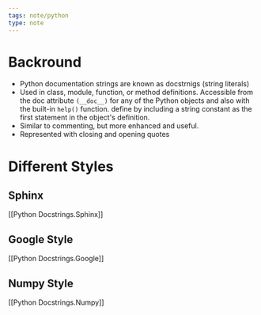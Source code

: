 ```yaml
---
tags: note/python
type: note
---
```

# Backround
- Python documentation strings are known as docstrnigs (string literals)
- Used in class, module, function, or method definitions. Accessible from the doc attribute `(__doc__)` for any of the Python objects and also with the built-in `help()` function. define by including a string constant as the first statement in the object's definition. 
- Similar to commenting, but more enhanced and useful.
- Represented with closing and opening quotes

# Different Styles
## Sphinx
[[Python Docstrings.Sphinx]]
## Google Style
[[Python Docstrings.Google]]

## Numpy Style
[[Python Docstrings.Numpy]]
